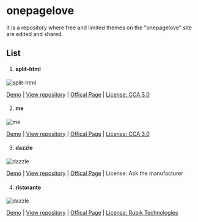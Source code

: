 # onepagelove
It is a repository where free and limited themes on the "onepagelove" site are edited and shared.

## List

 1) #### split-html 
 ![split-html](https://onepagelove.imgix.net/2017/08/opl-master.jpg?fit=crop&fp-y=0&w=1280&min-w=1280&max-h=8192&auto=compress)
 
 [Demo](https://onepagelove.com/split) | [View repository](https://github.com/aliyilmaz/onepagelove/tree/main/themes/split-html) | [Offical Page](https://onepagelove.com/split) | [License: CCA 3.0](https://creativecommons.org/licenses/by/3.0/)

 2) #### me
 ![me](https://onepagelove.imgix.net/2017/09/me-preview.jpg?fit=crop&fp-y=0&w=1280&min-w=1280&max-h=8192&auto=compress)
 
 [Demo](https://onepagelove.com/me) | [View repository](https://github.com/aliyilmaz/onepagelove/tree/main/themes/me) | [Offical Page](https://onepagelove.com/me) | [License: CCA 3.0](https://creativecommons.org/licenses/by/3.0/)

  3) #### dazzle
 ![dazzle](https://onepagelove.imgix.net/2018/08/opl-big-6.jpg?fit=crop&fp-y=0&w=1280&min-w=1280&max-h=8192&auto=compress)
 
 [Demo](https://onepagelove.com/dazzle) | [View repository](https://github.com/aliyilmaz/onepagelove/tree/main/themes/dazzle) | [Offical Page](https://onepagelove.com/dazzle) | License: Ask the manufacturer

 4) #### ristorante
 ![dazzle](https://onepagelove.imgix.net/2018/05/opl-big-11.jpg?fit=crop&fp-y=0&w=1280&min-w=1280&max-h=8192&auto=compress)
 
 [Demo](https://onepagelove.com/ristorante) | [View repository](https://github.com/aliyilmaz/onepagelove/tree/main/themes/ristorante) | [Offical Page](https://onepagelove.com/ristorante) | [License: Rubik Technologies](https://www.facebook.com/rubiktechnologiesShpk/)